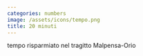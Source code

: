 ```yaml
---
categories: numbers
image: /assets/icons/tempo.png
title: 20 minuti
---
```

tempo risparmiato nel tragitto Malpensa-Orio
